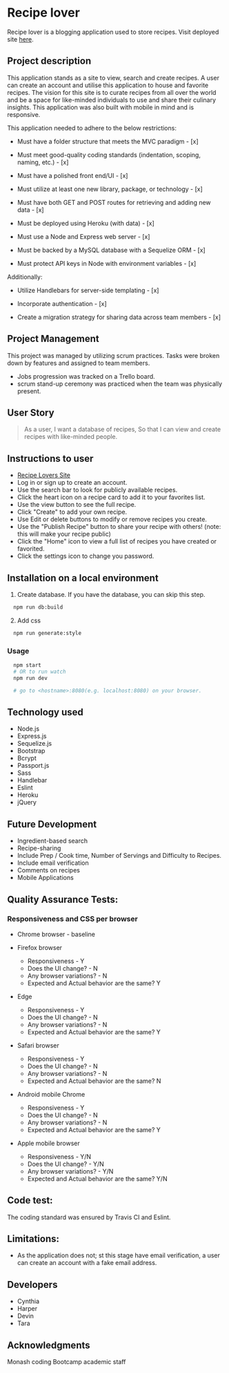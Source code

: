 # Recipe lover

Recipe lover is a blogging application used to store recipes. Visit deployed site [here](https://hhop-recipe-blog.herokuapp.com/).

## Project description 
This application stands as a site to view, search and create recipes. A user can create an account and utilise this application to house and favorite recipes. 
The vision for this site is to curate recipes from all over the world and be a space for like-minded individuals to use and share their culinary insights. This application was also built with mobile in mind and is responsive.


This application needed to adhere to the below restrictions: 

* Must have a folder structure that meets the MVC paradigm - [x]

* Must meet good-quality coding standards (indentation, scoping,  naming, etc.) - [x]

* Must have a polished front end/UI - [x]

* Must utilize at least one new library, package, or technology - [x]

* Must have both GET and POST routes for retrieving and adding new data - [x]

* Must be deployed using Heroku (with data) - [x]

* Must use a Node and Express web server - [x]

* Must be backed by a MySQL database with a Sequelize ORM - [x]

* Must protect API keys in Node with environment variables - [x]

Additionally:

* Utilize Handlebars for server-side templating - [x]

* Incorporate authentication - [x]

* Create a migration strategy for sharing data across team members - [x]

## Project Management
This project was managed by utilizing scrum practices. Tasks were broken down by features and assigned to team members. 
* Jobs progression was tracked on a Trello board.
* scrum stand-up ceremony was practiced when the team was physically present.

## User Story

> As a user,
> I want a database of recipes,
> So that I can view and create recipes with like-minded people.


## Instructions to user

* [Recipe Lovers Site](https://hhop-recipe-blog.herokuapp.com)
* Log in or sign up to create an account.
* Use the search bar to look for publicly available recipes.
* Click the heart icon on a recipe card to add it to your favorites list.
* Use the view button to see the full recipe.
* Click "Create" to add your own recipe.
* Use Edit or delete buttons to modify or remove recipes you create.
* Use the "Publish Recipe" button to share your recipe with others! (note: this will make your recipe public)
* Click the "Home" icon to view a full list of recipes you have created or favorited.
* Click the settings icon to change you password.

## Installation on a local environment

1. Create database. If you have the database, you can skip this step.

```sh
  npm run db:build
```

2. Add css

```sh
  npm run generate:style
```

### Usage

```sh
  npm start
  # OR to run watch
  npm run dev

  # go to <hostname>:8080(e.g. localhost:8080) on your browser.
```

## Technology used

* Node.js
* Express.js
* Sequelize.js
* Bootstrap
* Bcrypt
* Passport.js
* Sass
* Handlebar
* Eslint
* Heroku
* jQuery

## Future Development

* Ingredient-based search
* Recipe-sharing
* Include Prep / Cook time, Number of  Servings and Difficulty to Recipes.
* Include email verification
* Comments on recipes
* Mobile Applications

## Quality Assurance Tests:

### Responsiveness and CSS per browser
* Chrome browser - baseline 

* Firefox browser
  * Responsiveness - Y
  * Does the UI change? - N
  * Any browser variations? - N
  * Expected and Actual behavior are the same? Y

* Edge
  * Responsiveness - Y
  * Does the UI change? - N
  * Any browser variations? - N
  * Expected and Actual behavior are the same? Y

* Safari browser
  * Responsiveness - Y
  * Does the UI change? - N
  * Any browser variations? - N
  * Expected and Actual behavior are the same? N

* Android mobile Chrome
  * Responsiveness - Y
  * Does the UI change? - N
  * Any browser variations? - N
  * Expected and Actual behavior are the same? Y

* Apple mobile browser
  * Responsiveness - Y/N
  * Does the UI change? - Y/N
  * Any browser variations? - Y/N
  * Expected and Actual behavior are the same? Y/N

## Code test:
The coding standard was ensured by Travis CI and Eslint.

## Limitations:
* As the application does not; st this stage have email verification, a user can create an account with a fake email address.

## Developers
* Cynthia
* Harper
* Devin
* Tara 

## Acknowledgments
Monash coding Bootcamp academic staff
